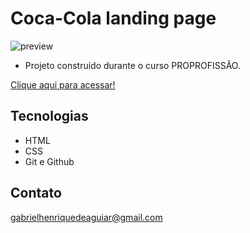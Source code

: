  # Coca-Cola landing page 

 ![preview](./.img/cocaColaLP.png)

 - Projeto construído durante o curso PROPROFISSÃO.

 [Clique aqui para acessar!](https://gabrielaguiar1573.github.io/cocaColaLandingPage/)

## Tecnologias

- HTML
- CSS
- Git e Github

## Contato

gabrielhenriquedeaguiar@gmail.com
